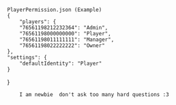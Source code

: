     PlayerPermission.json (Example)
    {
        "players": {
        "76561198212232364": "Admin",
        "76561198000000000": "Player",
        "76561198011111111": "Manager",
        "76561198022222222": "Owner"
    },
    "settings": {
        "defaultIdentity": "Player"
    }
}
        
        
        I am newbie  don't ask too many hard questions :3
